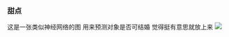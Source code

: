 ### 甜点
这是一张类似神经网络的图
用来预测对象是否可结婚 
觉得挺有意思就放上来
![](https://upload-images.jianshu.io/upload_images/3290281-724f9db5cbd68663.png?imageMogr2/auto-orient/strip%7CimageView2/2/w/1240)
